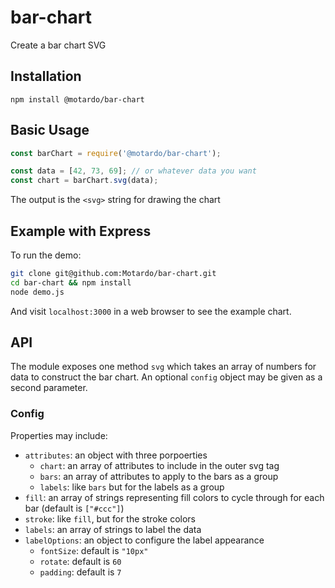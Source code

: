 # bar-chart
Create a bar chart SVG

## Installation
`npm install @motardo/bar-chart`

## Basic Usage
```js
const barChart = require('@motardo/bar-chart');

const data = [42, 73, 69]; // or whatever data you want
const chart = barChart.svg(data);
```
The output is the `<svg>` string for drawing the chart

## Example with Express
To run the demo:
```sh
git clone git@github.com:Motardo/bar-chart.git
cd bar-chart && npm install
node demo.js
```

And visit `localhost:3000` in a web browser to see the example chart.

## API
The module exposes one method `svg` which takes an array of numbers for data to
construct the bar chart. An optional `config` object may be given as a second parameter.

### Config
Properties may include:
 - `attributes`: an object with three porpoerties
   * `chart`: an array of attributes to include in the outer svg tag
   * `bars`: an array of attributes to apply to the bars as a group
   * `labels`: like `bars` but for the labels as a group
 - `fill`: an array of strings representing fill colors to cycle through for each bar (default is `["#ccc"]`)
 - `stroke`: like `fill`, but for the stroke colors
 - `labels`: an array of strings to label the data
 - `labelOptions`: an object to configure the label appearance
   * `fontSize`: default is `"10px"`
   * `rotate`: default is `60`
   * `padding`: default is `7`
